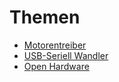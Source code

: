 # Themen

* [Motorentreiber](./driver.md)
* [USB-Seriell Wandler](./usb2serial.md)
* [Open Hardware](./openhw.md)
